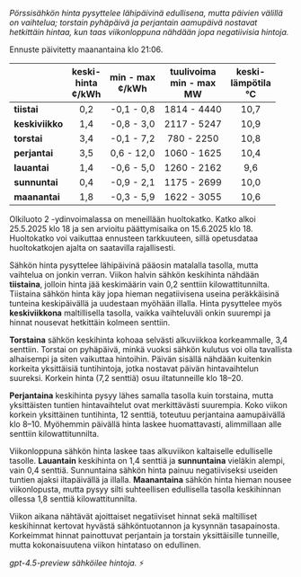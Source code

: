 *Pörssisähkön hinta pysyttelee lähipäivinä edullisena, mutta päivien välillä on vaihtelua; torstain pyhäpäivä ja perjantain aamupäivä nostavat hetkittäin hintaa, kun taas viikonloppuna nähdään jopa negatiivisia hintoja.*

Ennuste päivitetty maanantaina klo 21:06.

|              | keski-<br>hinta<br>¢/kWh | min - max<br>¢/kWh | tuulivoima<br>min - max<br>MW | keski-<br>lämpötila<br>°C |
|:-------------|:----------------:|:----------------:|:-------------:|:-------------:|
| **tiistai**      |       0,2        |    -0,1 - 0,8     |       1814 - 4440       |       10,7        |
| **keskiviikko**  |       1,4        |    -0,8 - 3,0     |       2117 - 5247       |       10,9        |
| **torstai**      |       3,4        |    -0,1 - 7,2     |        780 - 2250       |       10,8        |
| **perjantai**    |       3,5        |    0,6 - 12,0     |       1060 - 1625       |       10,4        |
| **lauantai**     |       1,4        |    -0,6 - 5,0     |       1260 - 2162       |        9,6        |
| **sunnuntai**    |       0,4        |    -0,9 - 2,1     |       1175 - 2699       |       10,0        |
| **maanantai**    |       1,8        |    -0,3 - 5,9     |       1622 - 3055       |       10,6        |

Olkiluoto 2 -ydinvoimalassa on meneillään huoltokatko. Katko alkoi 25.5.2025 klo 18 ja sen arvioitu päättymisaika on 15.6.2025 klo 18. Huoltokatko voi vaikuttaa ennusteen tarkkuuteen, sillä opetusdataa huoltokatkojen ajalta on saatavilla rajallisesti.

Sähkön hinta pysyttelee lähipäivinä pääosin matalalla tasolla, mutta vaihtelua on jonkin verran. Viikon halvin sähkön keskihinta nähdään **tiistaina**, jolloin hinta jää keskimäärin vain 0,2 senttiin kilowattitunnilta. Tiistaina sähkön hinta käy jopa hieman negatiivisena useina peräkkäisinä tunteina keskipäivällä ja uudestaan myöhään illalla. Hinta pysyttelee myös **keskiviikkona** maltillisella tasolla, vaikka vaihteluväli onkin suurempi ja hinnat nousevat hetkittäin kolmeen senttiin.

**Torstaina** sähkön keskihinta kohoaa selvästi alkuviikkoa korkeammalle, 3,4 senttiin. Torstai on pyhäpäivä, minkä vuoksi sähkön kulutus voi olla tavallista alhaisempi ja siten vaikuttaa hintoihin. Päivän sisällä nähdään kuitenkin korkeita yksittäisiä tuntihintoja, jotka nostavat päivän hintavaihtelun suureksi. Korkein hinta (7,2 senttiä) osuu iltatunneille klo 18–20.

**Perjantaina** keskihinta pysyy lähes samalla tasolla kuin torstaina, mutta yksittäisten tuntien hintavaihtelut ovat merkittävästi suurempia. Koko viikon korkein yksittäinen tuntihinta, 12 senttiä, toteutuu perjantaina aamupäivällä klo 8–10. Myöhemmin päivällä hinta laskee huomattavasti, alimmillaan alle senttiin kilowattitunnilta.

Viikonloppuna sähkön hinta laskee taas alkuviikon kaltaiselle edulliselle tasolle. **Lauantain** keskihinta on 1,4 senttiä ja **sunnuntaina** vieläkin alempi, vain 0,4 senttiä. Sunnuntaina sähkön hinta painuu negatiiviseksi useiden tuntien ajaksi iltapäivällä ja illalla. **Maanantaina** sähkön hinta hieman nousee viikonlopusta, mutta pysyy silti suhteellisen edullisella tasolla keskihinnan ollessa 1,8 senttiä kilowattitunnilta.

Viikon aikana nähtävät ajoittaiset negatiiviset hinnat sekä maltilliset keskihinnat kertovat hyvästä sähköntuotannon ja kysynnän tasapainosta. Korkeimmat hinnat painottuvat perjantain ja torstain yksittäisille tunneille, mutta kokonaisuutena viikon hintataso on edullinen.

*gpt-4.5-preview sähköilee hintoja.* ⚡
